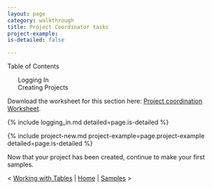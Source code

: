 ```yaml
---
layout: page
category: walkthrough
title: Project Coordinator tasks
project-example:
is-detailed: false

---
```


<div id="toc">
Table of Contents
<ol>
    <li><a href="#logging_in">Logging In</a></li>
    <li><a href="#project-new">Creating Projects</a></li>
</ol>
</div>

<div id="infobox">
Download the worksheet for this section here: <a href="worksheet-plain-project-coordination">Project coordination Worksheet</a>.
</div>

{% include logging_in.md detailed=page.is-detailed %}

{% include project-new.md project-example=page.project-example detailed=page.is-detailed %}


Now that your project has been created, continue to make your first samples.


< <a href="tutorial-plain-bulk-tables">Working with Tables</a> | <a href="index-plain">Home</a> | <a href="tutorial-plain-samples">Samples</a> >
